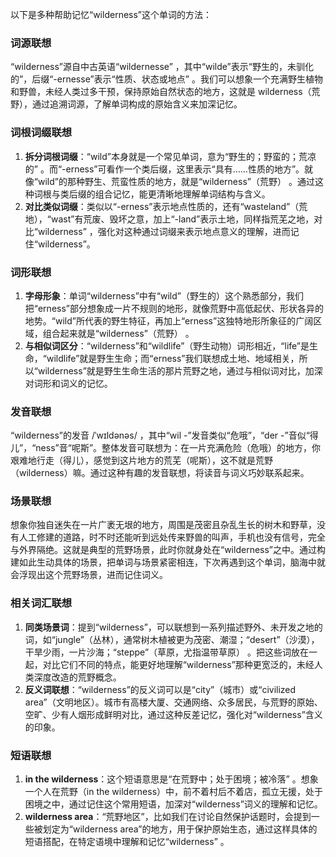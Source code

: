 以下是多种帮助记忆“wilderness”这个单词的方法：

### 词源联想
“wilderness”源自中古英语“wildernesse” ，其中“wilde”表示“野生的，未驯化的”，后缀“-ernesse”表示“性质、状态或地点” 。我们可以想象一个充满野生植物和野兽，未经人类过多干预，保持原始自然状态的地方，这就是 wilderness（荒野），通过追溯词源，了解单词构成的原始含义来加深记忆。

### 词根词缀联想
1. **拆分词根词缀**：“wild”本身就是一个常见单词，意为“野生的；野蛮的；荒凉的” 。而“-erness”可看作一个类后缀，这里表示“具有……性质的地方”。就像“wild”的那种野生、荒蛮性质的地方，就是“wilderness”（荒野） 。通过这种词根与类后缀的组合记忆，能更清晰地理解单词结构与含义。
2. **对比类似词缀**：类似以“-erness”表示地点性质的，还有“wasteland”（荒地），“wast”有荒废、毁坏之意，加上“-land”表示土地，同样指荒芜之地，对比“wilderness” ，强化对这种通过词缀来表示地点意义的理解，进而记住“wilderness”。

### 词形联想
1. **字母形象**：单词“wilderness”中有“wild”（野生的）这个熟悉部分，我们把“erness”部分想象成一片不规则的地形，就像荒野中高低起伏、形状各异的地势。“wild”所代表的野生特征，再加上“erness”这独特地形所象征的广阔区域，组合起来就是“wilderness”（荒野） 。
2. **与相似词区分**：“wilderness”和“wildlife”（野生动物）词形相近，“life”是生命，“wildlife”就是野生生命；而“erness”我们联想成土地、地域相关，所以“wilderness”就是野生生命生活的那片荒野之地，通过与相似词对比，加深对词形和词义的记忆。

### 发音联想
“wilderness”的发音 /ˈwɪldənəs/ ，其中“wil -”发音类似“危哦”，“der -”音似“得儿”，“ness”音“呢斯”。整体发音可联想为：在一片充满危险（危哦）的地方，你艰难地行走（得儿），感觉到这片地方的荒芜（呢斯），这不就是荒野（wilderness）嘛。通过这种有趣的发音联想，将读音与词义巧妙联系起来。

### 场景联想
想象你独自迷失在一片广袤无垠的地方，周围是茂密且杂乱生长的树木和野草，没有人工修建的道路，时不时还能听到远处传来野兽的叫声，手机也没有信号，完全与外界隔绝。这就是典型的荒野场景，此时你就身处在“wilderness”之中。通过构建如此生动具体的场景，把单词与场景紧密相连，下次再遇到这个单词，脑海中就会浮现出这个荒野场景，进而记住词义。

### 相关词汇联想
1. **同类场景词**：提到“wilderness”，可以联想到一系列描述野外、未开发之地的词，如“jungle”（丛林），通常树木植被更为茂密、潮湿；“desert”（沙漠），干旱少雨，一片沙海；“steppe”（草原，尤指温带草原） 。把这些词放在一起，对比它们不同的特点，能更好地理解“wilderness”那种更宽泛的，未经人类深度改造的荒野概念。
2. **反义词联想**：“wilderness”的反义词可以是“city”（城市）或“civilized area”（文明地区）。城市有高楼大厦、交通网络、众多居民，与荒野的原始、空旷、少有人烟形成鲜明对比，通过这种反差记忆，强化对“wilderness”含义的印象。

### 短语联想
1. **in the wilderness**：这个短语意思是“在荒野中；处于困境；被冷落” 。想象一个人在荒野（in the wilderness）中，前不着村后不着店，孤立无援，处于困境之中，通过记住这个常用短语，加深对“wilderness”词义的理解和记忆。
2. **wilderness area**：“荒野地区”，比如我们在讨论自然保护话题时，会提到一些被划定为“wilderness area”的地方，用于保护原始生态，通过这样具体的短语搭配，在特定语境中理解和记忆“wilderness” 。 